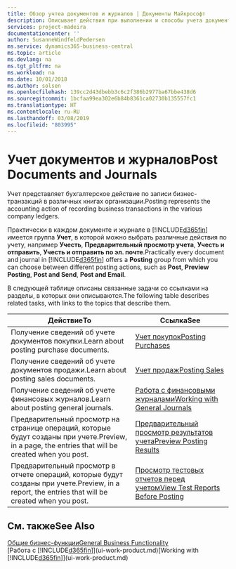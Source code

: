```yaml
---
title: Обзор учтеа документов и журналов | Документы Майкрософт
description: Описывает действия при выполнении и способы учета документов и журналов.
services: project-madeira
documentationcenter: ''
author: SusanneWindfeldPedersen
ms.service: dynamics365-business-central
ms.topic: article
ms.devlang: na
ms.tgt_pltfrm: na
ms.workload: na
ms.date: 10/01/2018
ms.author: solsen
ms.openlocfilehash: 139cc2d43dbebb3c6c2f386b2977ba67bbe438d6
ms.sourcegitcommit: 1bcfaa99ea302e6b84b8361ca02730b135557fc1
ms.translationtype: HT
ms.contentlocale: ru-RU
ms.lasthandoff: 03/08/2019
ms.locfileid: "803995"
---
```

# <a name="post-documents-and-journals"></a><span data-ttu-id="62645-103">Учет документов и журналов</span><span class="sxs-lookup"><span data-stu-id="62645-103">Post Documents and Journals</span></span>
<span data-ttu-id="62645-104">Учет представляет бухгалтерское действие по записи бизнес-транзакций в различных книгах организации.</span><span class="sxs-lookup"><span data-stu-id="62645-104">Posting represents the accounting action of recording business transactions in the various company ledgers.</span></span>

<span data-ttu-id="62645-105">Практически в каждом документе и журнале в [!INCLUDE[d365fin](includes/d365fin_md.md)] имеется группа **Учет**, в которой можно выбрать различные действия по учету, например **Учесть**, **Предварительный просмотр учета**, **Учесть и отправить**, **Учесть и отправить по эл. почте**.</span><span class="sxs-lookup"><span data-stu-id="62645-105">Practically every document and journal in [!INCLUDE[d365fin](includes/d365fin_md.md)] offers a **Posting** group from which you can choose between different posting actions, such as **Post**, **Preview Posting**, **Post and Send**, **Post and Email**.</span></span>

<span data-ttu-id="62645-106">В следующей таблице описаны связанные задачи со ссылками на разделы, в которых они описываются.</span><span class="sxs-lookup"><span data-stu-id="62645-106">The following table describes related tasks, with links to the topics that describe them.</span></span>

| <span data-ttu-id="62645-107">Действие</span><span class="sxs-lookup"><span data-stu-id="62645-107">To</span></span> | <span data-ttu-id="62645-108">Ссылка</span><span class="sxs-lookup"><span data-stu-id="62645-108">See</span></span> |
| --- | --- |
| <span data-ttu-id="62645-109">Получение сведений об учете документов покупки.</span><span class="sxs-lookup"><span data-stu-id="62645-109">Learn about posting purchase documents.</span></span> |[<span data-ttu-id="62645-110">Учет покупок</span><span class="sxs-lookup"><span data-stu-id="62645-110">Posting Purchases</span></span>](ui-post-purchases.md) |
| <span data-ttu-id="62645-111">Получение сведений об учете документов продажи.</span><span class="sxs-lookup"><span data-stu-id="62645-111">Learn about posting sales documents.</span></span> |[<span data-ttu-id="62645-112">Учет продаж</span><span class="sxs-lookup"><span data-stu-id="62645-112">Posting Sales</span></span>](ui-post-sales.md) |
| <span data-ttu-id="62645-113">Получение сведений об учете финансовых журналов.</span><span class="sxs-lookup"><span data-stu-id="62645-113">Learn about posting general journals.</span></span> |[<span data-ttu-id="62645-114">Работа с финансовыми журналами</span><span class="sxs-lookup"><span data-stu-id="62645-114">Working with General Journals</span></span>](ui-work-general-journals.md) |
| <span data-ttu-id="62645-115">Предварительный просмотр на странице операций, которые будут созданы при учете.</span><span class="sxs-lookup"><span data-stu-id="62645-115">Preview, in a page, the entries that will be created when you post.</span></span> |[<span data-ttu-id="62645-116">Предварительный просмотр результатов учета</span><span class="sxs-lookup"><span data-stu-id="62645-116">Preview Posting Results</span></span>](ui-how-preview-post-results.md) |
| <span data-ttu-id="62645-117">Предварительный просмотр в отчете операций, которые будут созданы при учете.</span><span class="sxs-lookup"><span data-stu-id="62645-117">Preview, in a report, the entries that will be created when you post.</span></span> |[<span data-ttu-id="62645-118">Просмотр тестовых отчетов перед учетом</span><span class="sxs-lookup"><span data-stu-id="62645-118">View Test Reports Before Posting</span></span>](ui-how-view-test-reports-posting.md) |

## <a name="see-also"></a><span data-ttu-id="62645-119">См. также</span><span class="sxs-lookup"><span data-stu-id="62645-119">See Also</span></span>
[<span data-ttu-id="62645-120">Общие бизнес-функции</span><span class="sxs-lookup"><span data-stu-id="62645-120">General Business Functionality</span></span>](ui-across-business-areas.md)  
<span data-ttu-id="62645-121">[Работа с [!INCLUDE[d365fin](includes/d365fin_md.md)]](ui-work-product.md)</span><span class="sxs-lookup"><span data-stu-id="62645-121">[Working with [!INCLUDE[d365fin](includes/d365fin_md.md)]](ui-work-product.md)</span></span>

